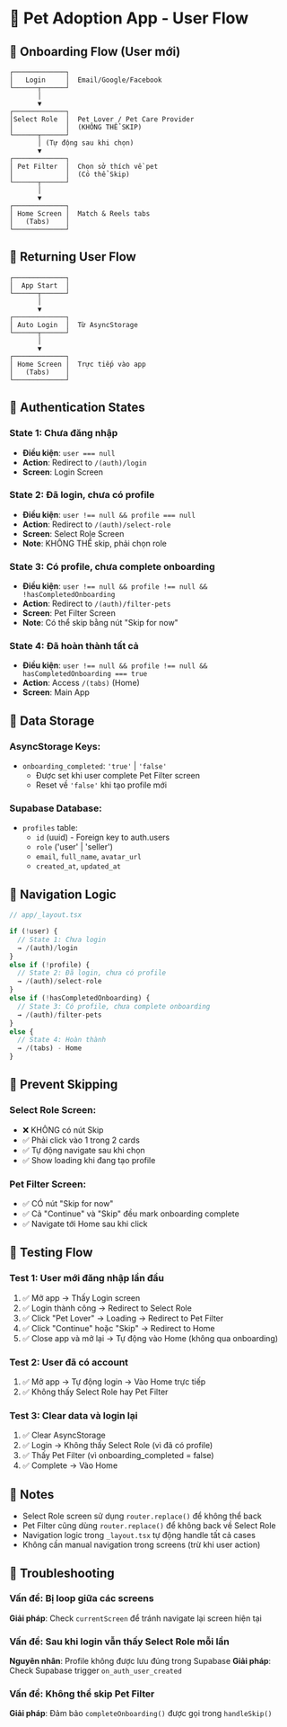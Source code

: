 # 🐾 Pet Adoption App - User Flow

## 📱 Onboarding Flow (User mới)

```
┌─────────────┐
│   Login     │  Email/Google/Facebook
└──────┬──────┘
       │
       ▼
┌─────────────┐
│Select Role  │  Pet Lover / Pet Care Provider
│             │  (KHÔNG THỂ SKIP)
└──────┬──────┘
       │ (Tự động sau khi chọn)
       ▼
┌─────────────┐
│ Pet Filter  │  Chọn sở thích về pet
│             │  (Có thể Skip)
└──────┬──────┘
       │
       ▼
┌─────────────┐
│ Home Screen │  Match & Reels tabs
│   (Tabs)    │
└─────────────┘
```

## 🔄 Returning User Flow

```
┌─────────────┐
│  App Start  │
└──────┬──────┘
       │
       ▼
┌─────────────┐
│ Auto Login  │  Từ AsyncStorage
└──────┬──────┘
       │
       ▼
┌─────────────┐
│ Home Screen │  Trực tiếp vào app
│   (Tabs)    │
└─────────────┘
```

## 🔐 Authentication States

### State 1: Chưa đăng nhập
- **Điều kiện**: `user === null`
- **Action**: Redirect to `/(auth)/login`
- **Screen**: Login Screen

### State 2: Đã login, chưa có profile
- **Điều kiện**: `user !== null && profile === null`
- **Action**: Redirect to `/(auth)/select-role`
- **Screen**: Select Role Screen
- **Note**: KHÔNG THỂ skip, phải chọn role

### State 3: Có profile, chưa complete onboarding
- **Điều kiện**: `user !== null && profile !== null && !hasCompletedOnboarding`
- **Action**: Redirect to `/(auth)/filter-pets`
- **Screen**: Pet Filter Screen
- **Note**: Có thể skip bằng nút "Skip for now"

### State 4: Đã hoàn thành tất cả
- **Điều kiện**: `user !== null && profile !== null && hasCompletedOnboarding === true`
- **Action**: Access `/(tabs)` (Home)
- **Screen**: Main App

## 💾 Data Storage

### AsyncStorage Keys:
- `onboarding_completed`: `'true'` | `'false'`
  - Được set khi user complete Pet Filter screen
  - Reset về `'false'` khi tạo profile mới

### Supabase Database:
- `profiles` table:
  - `id` (uuid) - Foreign key to auth.users
  - `role` ('user' | 'seller')
  - `email`, `full_name`, `avatar_url`
  - `created_at`, `updated_at`

## 🎯 Navigation Logic

```typescript
// app/_layout.tsx

if (!user) {
  // State 1: Chưa login
  → /(auth)/login
}
else if (!profile) {
  // State 2: Đã login, chưa có profile
  → /(auth)/select-role
}
else if (!hasCompletedOnboarding) {
  // State 3: Có profile, chưa complete onboarding
  → /(auth)/filter-pets
}
else {
  // State 4: Hoàn thành
  → /(tabs) - Home
}
```

## 🚫 Prevent Skipping

### Select Role Screen:
- ❌ KHÔNG có nút Skip
- ✅ Phải click vào 1 trong 2 cards
- ✅ Tự động navigate sau khi chọn
- ✅ Show loading khi đang tạo profile

### Pet Filter Screen:
- ✅ CÓ nút "Skip for now"
- ✅ Cả "Continue" và "Skip" đều mark onboarding complete
- ✅ Navigate tới Home sau khi click

## 🔧 Testing Flow

### Test 1: User mới đăng nhập lần đầu
1. ✅ Mở app → Thấy Login screen
2. ✅ Login thành công → Redirect to Select Role
3. ✅ Click "Pet Lover" → Loading → Redirect to Pet Filter
4. ✅ Click "Continue" hoặc "Skip" → Redirect to Home
5. ✅ Close app và mở lại → Tự động vào Home (không qua onboarding)

### Test 2: User đã có account
1. ✅ Mở app → Tự động login → Vào Home trực tiếp
2. ✅ Không thấy Select Role hay Pet Filter

### Test 3: Clear data và login lại
1. ✅ Clear AsyncStorage
2. ✅ Login → Không thấy Select Role (vì đã có profile)
3. ✅ Thấy Pet Filter (vì onboarding_completed = false)
4. ✅ Complete → Vào Home

## 📝 Notes

- Select Role screen sử dụng `router.replace()` để không thể back
- Pet Filter cũng dùng `router.replace()` để không back về Select Role
- Navigation logic trong `_layout.tsx` tự động handle tất cả cases
- Không cần manual navigation trong screens (trừ khi user action)

## 🐛 Troubleshooting

### Vấn đề: Bị loop giữa các screens
**Giải pháp**: Check `currentScreen` để tránh navigate lại screen hiện tại

### Vấn đề: Sau khi login vẫn thấy Select Role mỗi lần
**Nguyên nhân**: Profile không được lưu đúng trong Supabase
**Giải pháp**: Check Supabase trigger `on_auth_user_created`

### Vấn đề: Không thể skip Pet Filter
**Giải pháp**: Đảm bảo `completeOnboarding()` được gọi trong `handleSkip()`
